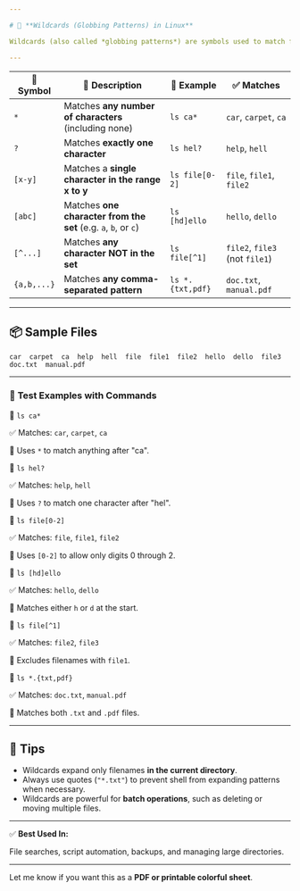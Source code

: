 ```yaml
---

# 🎯 **Wildcards (Globbing Patterns) in Linux**

Wildcards (also called *globbing patterns*) are symbols used to match filenames and paths based on specific patterns.

---
```


| 🔣 **Symbol** | 📝 **Description** | 🎯 **Example** | ✅ **Matches** |
| --- | --- | --- | --- |
| `*` | Matches **any number of characters** (including none) | `ls ca*` | `car`, `carpet`, `ca` |
| `?` | Matches **exactly one character** | `ls hel?` | `help`, `hell` |
| `[x-y]` | Matches a **single character in the range x to y** | `ls file[0-2]` | `file`, `file1`, `file2` |
| `[abc]` | Matches **one character from the set** (e.g. `a`, `b`, or `c`) | `ls [hd]ello` | `hello`, `dello` |
| `[^...]` | Matches **any character NOT in the set** | `ls file[^1]` | `file2`, `file3` (not `file1`) |
| `{a,b,...}` | Matches **any comma-separated pattern** | `ls *.{txt,pdf}` | `doc.txt`, `manual.pdf` |

---

## 📦 **Sample Files**

```
car  carpet  ca  help  hell  file  file1  file2  hello  dello  file3  doc.txt  manual.pdf

```

---

### 🧪 **Test Examples with Commands**

🔹 `ls ca*`

✅ Matches: `car`, `carpet`, `ca`

🧠 Uses `*` to match anything after "ca".

🔹 `ls hel?`

✅ Matches: `help`, `hell`

🧠 Uses `?` to match one character after "hel".

🔹 `ls file[0-2]`

✅ Matches: `file`, `file1`, `file2`

🧠 Uses `[0-2]` to allow only digits 0 through 2.

🔹 `ls [hd]ello`

✅ Matches: `hello`, `dello`

🧠 Matches either `h` or `d` at the start.

🔹 `ls file[^1]`

✅ Matches: `file2`, `file3`

🧠 Excludes filenames with `file1`.

🔹 `ls *.{txt,pdf}`

✅ Matches: `doc.txt`, `manual.pdf`

🧠 Matches both `.txt` and `.pdf` files.

---

## 🧠 **Tips**

- Wildcards expand only filenames **in the current directory**.
- Always use quotes (`"*.txt"`) to prevent shell from expanding patterns when necessary.
- Wildcards are powerful for **batch operations**, such as deleting or moving multiple files.

---

✅ **Best Used In:**

File searches, script automation, backups, and managing large directories.

---

Let me know if you want this as a **PDF or printable colorful sheet**.
